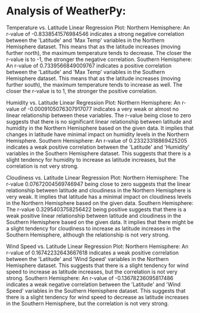 # Analysis of WeatherPy:
Temperature vs. Latitude Linear Regression Plot:
Northern Hemisphere: An r-value of -0.8338541576984546 indicates a strong negative correlation between the 'Latitude' and 'Max Temp' variables in the Northern Hemisphere dataset. This means that as the latitude increases (moving further north), the maximum temperature tends to decrease. The closer the r-value is to -1, the stronger the negative correlation.
Southern Hemisphere: An r-value of 0.7339566849009767 indicates a positive correlation between the 'Latitude' and 'Max Temp' variables in the Southern Hemisphere dataset. This means that as the latitude increases (moving further south), the maximum temperature tends to increase as well. The closer the r-value is to 1, the stronger the positive correlation.


Humidity vs. Latitude Linear Regression Plot:
Northern Hemisphere: An r-value of -0.0009105076307917077 indicates a very weak or almost no linear relationship between these variables. The r-value being close to zero suggests that there is no significant linear relationship between latitude and humidity in the Northern Hemisphere based on the given data. It implies that changes in latitude have minimal impact on humidity levels in the Northern Hemisphere.
Southern Hemisphere: An r-value of 0.23323318869425205 indicates a weak positive correlation between the 'Latitude' and 'Humidity' variables in the Southern Hemisphere dataset. This suggests that there is a slight tendency for humidity to increase as latitude increases, but the correlation is not very strong.


Cloudiness vs. Latitude Linear Regression Plot:
Northern Hemisphere: The r-value 0.07672004569746947 being close to zero suggests that the linear relationship between latitude and cloudiness in the Northern Hemisphere is very weak. It implies that latitude has a minimal impact on cloudiness levels in the Northern Hemisphere based on the given data.
Southern Hemisphere: The r-value 0.3295403758256422 being positive suggests that there is a weak positive linear relationship between latitude and cloudiness in the Southern Hemisphere based on the given data. It implies that there might be a slight tendency for cloudiness to increase as latitude increases in the Southern Hemisphere, although the relationship is not very strong.


Wind Speed vs. Latitude Linear Regression Plot:
Northern Hemisphere: An r-value of 0.16742232643667618 indicates a weak positive correlation between the 'Latitude' and 'Wind Speed' variables in the Northern Hemisphere dataset. This suggests that there is a slight tendency for wind speed to increase as latitude increases, but the correlation is not very strong.
Southern Hemisphere: An r-value of -0.13678236095817486 indicates a weak negative correlation between the 'Latitude' and 'Wind Speed' variables in the Southern Hemisphere dataset. This suggests that there is a slight tendency for wind speed to decrease as latitude increases in the Southern Hemisphere, but the correlation is not very strong. 
